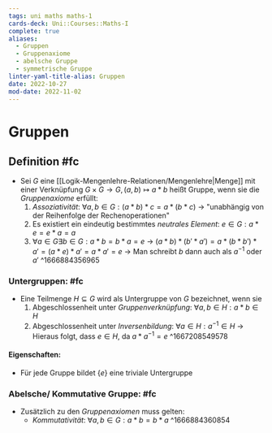 ```yaml
---
tags: uni maths maths-1
cards-deck: Uni::Courses::Maths-I
complete: true
aliases:
  - Gruppen
  - Gruppenaxiome
  - abelsche Gruppe
  - symmetrische Gruppe
linter-yaml-title-alias: Gruppen
date: 2022-10-27
mod-date: 2022-11-02
---
```


# Gruppen

## Definition #fc
- Sei $G$ eine [[Logik-Mengenlehre-Relationen/Mengenlehre|Menge]] mit einer Verknüpfung $G\times G\rightarrow G, (a,b)\mapsto a\ast b$ heißt Gruppe, wenn sie die *Gruppenaxiome* erfüllt:
	1. *Assoziativität*: $\forall a,b\in G: (a\ast b)\ast c=a\ast (b\ast c)$
		 -> "unabhängig von der Reihenfolge der Rechenoperationen"
	2. Es existiert ein eindeutig bestimmtes *neutrales Element*: $e\in G:a\ast e=e\ast a=a$
	3. $\forall a\in G\exists b\in G:a\ast b=b\ast a=e$
		 -> $(a\ast b)\ast(b'\ast a')=a\ast(b\ast b')\ast a'=(a\ast e)\ast a'=a\ast a'=e$
		 -> Man schreibt $b$ dann auch als $a^{-1}$ oder $a'$
^1666884356965

### Untergruppen: #fc
- Eine Teilmenge $H\subseteq G$ wird als Untergruppe von $G$ bezeichnet, wenn sie
	1. Abgeschlossenheit unter *Gruppenverknüpfung*: $\forall a,b\in H:a\ast b\in H$
	2. Abgeschlossenheit unter *Inversenbildung*: $\forall a\in H:a^{-1}\in H$
		 -> Hieraus folgt, dass $e\in H,$ da $a\ast a^{-1}=e$
^1667208549578

#### Eigenschaften:
- Für jede Gruppe bildet $\{e\}$ eine triviale Untergruppe

### Abelsche/ Kommutative Gruppe: #fc
- Zusätzlich zu den *Gruppenaxiomen* muss gelten:
	- *Kommutativität*: $\forall a,b\in G:a\ast b=b\ast a$
^1666884360854
